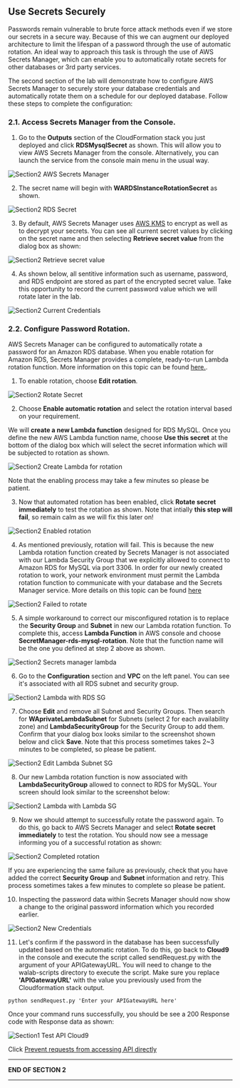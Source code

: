 ## Use Secrets Securely

Passwords remain vulnerable to brute force attack methods even if we store our secrets in a secure way. Because of this we can augment our deployed architecture to limit the lifespan of a password through the use of automatic rotation. An ideal way to approach this task is through the use of AWS Secrets Manager, which can enable you to automatically rotate secrets for other databases or 3rd party services.

The second section of the lab will demonstrate how to configure AWS Secrets Manager to securely store your database credentials and automatically rotate them on a schedule for our deployed database. Follow these steps to complete the configuration:

### 2.1. Access Secrets Manager from the Console.

1. Go to the **Outputs** section of the CloudFormation stack you just deployed and click **RDSMysqlSecret** as shown. This will allow you to view AWS Secrets Manager from the console. Alternatively, you can launch the service from the console main menu in the usual way.

![Section2 AWS Secrets Manager](../../static/300_Multilayered_API_Security_with_Cognito_and_WAF/Images/section2/section2-secrets_manager.png)

2. The secret name will begin with **WARDSInstanceRotationSecret** as shown.

![Section2 RDS Secret](../../static/300_Multilayered_API_Security_with_Cognito_and_WAF/Images/section2/section2-rds_secret.png)

3. By default, AWS Secrets Manager uses [AWS KMS](https://docs.aws.amazon.com/secretsmanager/latest/userguide/services-secrets-manager.html) to encrypt as well as to decrypt your secrets. You can see all current secret values by clicking on the secret name and then selecting **Retrieve secret value** from the dialog box as shown:

![Section2 Retrieve secret value](../../static/300_Multilayered_API_Security_with_Cognito_and_WAF/Images/section2/section2-retrieve_secret_value.png)

4. As shown below, all sentitive information such as username, password, and RDS endpoint are stored as part of the encrypted secret value. Take this opportunity to record the current password value which we will rotate later in the lab.

![Section2 Current Credentials](../../static/300_Multilayered_API_Security_with_Cognito_and_WAF/Images/section2/section2-current_credentials.png)

### 2.2. Configure Password Rotation.

AWS Secrets Manager can be configured to automatically rotate a password for an Amazon RDS database. When you enable rotation for Amazon RDS, Secrets Manager provides a complete, ready-to-run Lambda rotation function. More information on this topic can be found [here.](https://docs.aws.amazon.com/secretsmanager/latest/userguide/rotating-secrets-rds.html).

1. To enable rotation, choose **Edit rotation**.

![Section2 Rotate Secret](../../static/300_Multilayered_API_Security_with_Cognito_and_WAF/Images/section2/section2-rotate_secret.png)

2. Choose **Enable automatic rotation** and select the rotation interval based on your requirement.
    
We will **create a new Lambda function** designed for RDS MySQL. Once you define the new AWS Lambda function name, choose **Use this secret** at the bottom of the dialog box which will select the secret information which will be subjected to rotation as shown.

![Section2 Create Lambda for rotation](../../static/300_Multilayered_API_Security_with_Cognito_and_WAF/Images/section2/section2-create_lambda.png)

Note that the enabling process may take a few minutes so please be patient.

3. Now that automated rotation has been enabled, click **Rotate secret immediately** to test the rotation as shown. Note that intially **this step will fail**, so remain calm as we will fix this later on!

![Section2 Enabled rotation](../../static/300_Multilayered_API_Security_with_Cognito_and_WAF/Images/section2/section2-enabled_rotation.png)

4. As mentioned previously, rotation will fail. This is because the new Lambda rotation function created by Secrets Manager is not associated with our Lambda Security Group that we explicitly allowed to connect to Amazon RDS for MySQL via port 3306. In order for our newly created rotation to work, your network environment must permit the Lambda rotation function to communicate with your database and the Secrets Manager service. More details on this topic can be found [here](https://aws.amazon.com/premiumsupport/knowledge-center/rotate-secrets-manager-secret-vpc/)

![Section2 Failed to rotate](../../static/300_Multilayered_API_Security_with_Cognito_and_WAF/Images/section2/section2-failed_to_rotate.png)

5. A simple workaround to correct our misconfigured rotation is to replace the **Security Group** and **Subnet** in new our Lambda rotation function. To complete this, access **Lambda Function** in AWS console and choose **SecretManager-rds-mysql-rotation**. Note that the function name will be the one you defined at step 2 above as shown.

![Section2 Secrets manager lambda](../../static/300_Multilayered_API_Security_with_Cognito_and_WAF/Images/section2/section2-secrets-manager-lambda.png)

6. Go to the **Configuration** section and **VPC** on the left panel. You can see it's associated with all RDS subnet and security group.

![Section2 Lambda with RDS SG](../../static/300_Multilayered_API_Security_with_Cognito_and_WAF/Images/section2/section2-lambda_with_rds_sg.png)

7. Choose **Edit** and remove all Subnet and Security Groups. Then search for **WAprivateLambdaSubnet** for Subnets (select 2 for each availability zone) and **LambdaSecurityGroup** for the Security Group to add them. Confirm that your dialog box looks similar to the screenshot shown below and click **Save**. Note that this process sometimes takes 2~3 minutes to be completed, so please be patient.

![Section2 Edit Lambda Subnet SG](../../static/300_Multilayered_API_Security_with_Cognito_and_WAF/Images/section2/section2-edit_lambda_subnet_sg.png)

8. Our new Lambda rotation function is now associated with **LambdaSecurityGroup** allowed to connect to RDS for MySQL. Your screen should look similar to the screenshot below:

![Section2 Lambda with Lambda SG](../../static/300_Multilayered_API_Security_with_Cognito_and_WAF/Images/section2/section2-lambda_with_lambda_sg.png)

9. Now we should attempt to successfully rotate the password again. To do this, go back to AWS Secrets Manager and select **Rotate secret immediately** to test the rotation. You should now see a message informing you of a successful rotation as shown:

![Section2 Completed rotation](../../static/300_Multilayered_API_Security_with_Cognito_and_WAF/Images/section2/section2-completed_rotation.png)

If you are experiencing the same failure as previously, check that you have added the correct **Security Group** and **Subnet** information and retry. This process sometimes takes a few minutes to complete so please be patient.

10. Inspecting the password data within Secrets Manager should now show a change to the original password information which you recorded earlier.

![Section2 New Credentials](../../static/300_Multilayered_API_Security_with_Cognito_and_WAF/Images/section2/section2-new_secret.png)

11. Let's confirm if the password in the database has been successfully updated based on the automatic rotation. To do this, go back to **Cloud9** in the console and execute the script called sendRequest.py with the argument of your APIGatewayURL. You will need to change to the walab-scripts directory to execute the script. Make sure you replace **'APIGatewayURL'** with the value you previously used from the Cloudformation stack output.
```
python sendRequest.py 'Enter your APIGatewayURL here'
```
Once your command runs successfully, you should be see a 200 Response code with Response data as shown:

![Section1 Test API Cloud9](../../static/300_Multilayered_API_Security_with_Cognito_and_WAF/Images/section1/section1-test_api_cloud9.png)

Click [Prevent requests from accessing API directly](./300_Multilayered_API_Security_with_Cognito_and_WAF/)
___
**END OF SECTION 2**
___








